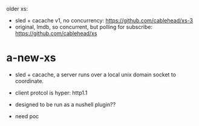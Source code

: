 
older xs:

- sled + cacache v1, no concurrency: https://github.com/cablehead/xs-3
- original, lmdb, so concurrent, but polling for subscribe: https://github.com/cablehead/xs

# a-new-xs

- sled + cacache, a server runs over a local unix domain socket to coordinate.
- client protcol is hyper: http1.1

- designed to be run as a nushell plugin??
- need poc

